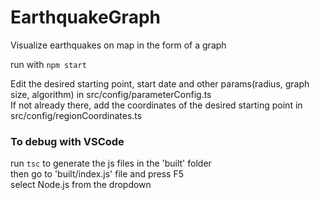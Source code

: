 # EarthquakeGraph
Visualize earthquakes on map in the form of a graph<br/>

run with
`npm start`
<br/>

Edit the desired starting point, start date and other params(radius, graph size, algorithm) in src/config/parameterConfig.ts<br/>
If not already there, add the coordinates of the desired starting point in src/config/regionCoordinates.ts<br/>


### To debug with VSCode
run
`tsc`
to generate the js files in the 'built' folder<br/>
then go to 'built/index.js' file and press F5<br/>
select Node.js from the dropdown<br/>
